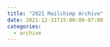 ```yaml
---
title: "2021 Mailchimp Archive"
date: 2021-12-31T15:00:00-07:00
categories:
  - archive
---
```



<style type="text/css">
<!--
.display_archive {font-family: arial,verdana; font-size: 12px;}
.campaign {line-height: 125%; margin: 5px;}
//-->
</style>
<script language="javascript" src="//linkedin.us18.list-manage.com/generate-js/?u=d16407441cc24287ffc245370&fid=10029&show=10" type="text/javascript"></script>